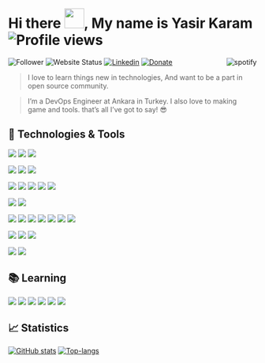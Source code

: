 # Hi there <img src="https://media.giphy.com/media/hvRJCLFzcasrR4ia7z/giphy.gif" width="40px">, My name is Yasir Karam ![Profile views](https://gpvc.arturio.dev/YasirKaramdev)

<a href="https://spotify-github-profile.vercel.app/api/view.svg?uid=a6ngps3wvs27z3m3x5vgw8r8r&redirect=true" target="blank">
  <img align="right"
    src="https://spotify-github-profile.vercel.app/api/view.svg?uid=a6ngps3wvs27z3m3x5vgw8r8r&cover_image=true&theme=default"
    alt="spotify" />
</a>

![Follower](https://img.shields.io/github/followers/yasir2000?style=for-the-badge)
![Website Status](https://img.shields.io/website?down_color=gray&down_message=down&label=YasirKaram.dev&style=for-the-badge&up_color=green&up_message=up&url=https%3A%2F%2Fyasir2000.dev)
[![Linkedin](https://img.shields.io/badge/linked-yasir2000-369?style=for-the-badge&logo=linkedin&logoColor=white&color=blue)](https://www.linkedin.com/in/yasirkaram)
[![Donate](https://img.shields.io/badge/$-support-ff69b4.svg?style=for-the-badge)](https://ko-fi.com/yasir2000)

> I love to learn things new in technologies, And want to be a part in open source community.

> I’m a DevOps Engineer at Ankara in Turkey. I also love to making game and tools. that’s all I’ve got to say! 😎

## 🔧 Technologies & Tools

![](https://img.shields.io/badge/OS-Linux-informational?style=flat&logo=linux&logoColor=white&color=DD6387)
![](https://img.shields.io/badge/OS-Ubuntu-informational?style=flat&logo=ubuntu&logoColor=white&color=DD6387)
![](https://img.shields.io/badge/OS-Windows-informational?style=flat&logo=windows&logoColor=white&color=DD6387)

![](https://img.shields.io/badge/Editor-VSCode-informational?style=flat&logo=visual-studio-code&logoColor=white&color=DD6387)
![](https://img.shields.io/badge/Editor-JetBrains-informational?style=flat&logo=jetbrains&logoColor=white&color=DD6387)
![](https://img.shields.io/badge/Editor-Vim-informational?style=flat&logo=vim&logoColor=white&color=DD6387)

![](https://img.shields.io/badge/Code-Golang-informational?style=flat&logo=go&logoColor=white&color=DD6387)
![](https://img.shields.io/badge/Code-C_Sharp-informational?style=flat&logo=c-sharp&logoColor=white&color=DD6387)
![](https://img.shields.io/badge/Code-Javascript-informational?style=flat&logo=javascript&logoColor=white&color=DD6387)
![](https://img.shields.io/badge/Code-Vue.js-informational?style=flat&logo=vue.js&logoColor=white&color=DD6387)
![](https://img.shields.io/badge/Code-Make-informational?style=flat&logo=cmake&logoColor=white&color=DD6387)

![](https://img.shields.io/badge/Shell-Bash-informational?style=flat&logo=gnu-bash&logoColor=white&color=DD6387)
![](https://img.shields.io/badge/Shell-Zsh-informational?style=flat&logo=gnu-bash&logoColor=white&color=DD6387)

![](https://img.shields.io/badge/Tools-Git-informational?style=flat&logo=git&logoColor=white&color=DD6387)
![](https://img.shields.io/badge/Tools-Terraform-informational?style=flat&logo=terraform&logoColor=white&color=DD6387)
![](https://img.shields.io/badge/Tools-Ansible-informational?style=flat&logo=ansible&logoColor=white&color=DD6387)
![](https://img.shields.io/badge/Tools-Docker-informational?style=flat&logo=docker&logoColor=white&color=DD6387)
![](https://img.shields.io/badge/Tools-Kubernetes-informational?style=flat&logo=kubernetes&logoColor=white&color=DD6387)
![](https://img.shields.io/badge/Tools-Rancher-informational?style=flat&logo=rancher&logoColor=white&color=DD6387)
![](https://img.shields.io/badge/Tools-Elasticsearch-informational?style=flat&logo=elasticsearch&logoColor=white&color=DD6387)

![](https://img.shields.io/badge/Cloud-Digital_Ocean-informational?style=flat&logo=digitalocean&logoColor=white&color=DD6387)
![](https://img.shields.io/badge/Cloud-GCP-informational?style=flat&logo=google-cloud&logoColor=white&color=DD6387)
![](https://img.shields.io/badge/Cloud-AWS-informational?style=flat&logo=amazon-aws&logoColor=white&color=DD6387)

![](https://img.shields.io/badge/PaaS-Heroku-informational?style=flat&logo=heroku&logoColor=white&color=DD6387)
![](https://img.shields.io/badge/PaaS-Firebase-informational?style=flat&logo=firebase&logoColor=white&color=DD6387)

## 📚 Learning
![](https://img.shields.io/badge/Tools-Red_Hat_OpenShift-informational?style=flat&logo=red-hat-open-shift&logoColor=white&color=DD6387)
![](https://img.shields.io/badge/Tools-PostgreSQL-informational?style=flat&logo=postgresql&logoColor=white&color=DD6387)
![](https://img.shields.io/badge/Tools-Jenkins-informational?style=flat&logo=jenkins&logoColor=white&color=DD6387)
![](https://img.shields.io/badge/Tools-Jenkins_x-informational?style=flat&logo=jenkins-x&logoColor=white&color=DD6387)
![](https://img.shields.io/badge/Code-Python-informational?style=flat&logo=python&logoColor=white&color=DD6387)
![](https://img.shields.io/badge/Code-GraphQL-informational?style=flat&logo=graphql&logoColor=white&color=DD6387)

## &#x1f4c8; Statistics

[![GitHub stats](https://github-readme-stats.vercel.app/api?username=yasir2000&show_icons=true&theme=dracula&hide_border=true)](https://YasirKaram.dev)
[![Top-langs](https://github-readme-stats.vercel.app/api/top-langs/?username=yasir2000&langs_count=10&layout=compact&card_width=445&theme=dracula&hide_border=true)](https://YasirKaram.dev)
